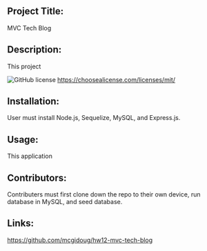 ## Project Title:

MVC Tech Blog

## Description:

This project

![GitHub license](https://img.shields.io/github/license/Naereen/StrapDown.js.svg)
https://choosealicense.com/licenses/mit/

## Installation:

User must install Node.js, Sequelize, MySQL, and Express.js.

## Usage:

This application

## Contributors:

Contributers must first clone down the repo to their own device, run database in MySQL, and seed database.

## Links:

https://github.com/mcgidoug/hw12-mvc-tech-blog

